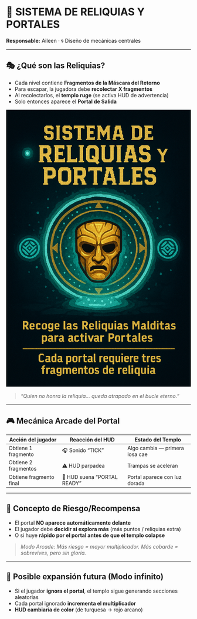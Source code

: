 # 🔮 SISTEMA DE RELIQUIAS Y PORTALES

**Responsable:** Aileen · 🌀 Diseño de mecánicas centrales

---

## 🎭 ¿Qué son las Reliquias?

- Cada nivel contiene **Fragmentos de la Máscara del Retorno**
- Para escapar, la jugadora debe **recolectar X fragmentos**
- Al recolectarlos, el **templo ruge** (se activa HUD de advertencia)
- Solo entonces aparece el **Portal de Salida**

![sistema](./image/sistema.png)

> _“Quien no honra la reliquia… queda atrapado en el bucle eterno.”_

---

## 🎮 Mecánica Arcade del Portal

| Acción del jugador | Reacción del HUD | Estado del Templo |
|------------------|-----------------|------------------|
| Obtiene 1 fragmento | 🎧 Sonido “TICK” | Algo cambia — primera losa cae |
| Obtiene 2 fragmentos | ⚠ HUD parpadea | Trampas se aceleran |
| Obtiene fragmento final | 🔔 HUD suena “PORTAL READY” | Portal aparece con luz dorada |

---

## 🧠 Concepto de Riesgo/Recompensa

- El portal **NO aparece automáticamente delante**
- El jugador debe **decidir si explora más** (más puntos / reliquias extra)
- O si huye **rápido por el portal antes de que el templo colapse**

> _Modo Arcade: Más riesgo = mayor multiplicador. Más cobarde = sobrevives, pero sin gloria._

---

## 🎲 Posible expansión futura (Modo infinito)

- Si el jugador **ignora el portal**, el templo sigue generando secciones aleatorias
- Cada portal ignorado **incrementa el multiplicador**
- **HUD cambiaría de color** (de turquesa → rojo arcano)
